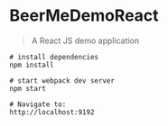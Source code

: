# BeerMeDemoReact
> A React JS demo application

    # install dependencies
    npm install
    
    # start webpack dev server
    npm start
    
    # Navigate to:
    http://localhost:9192
